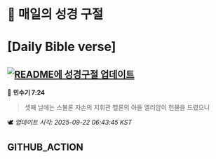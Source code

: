 # 🙏 매일의 성경 구절
# [Daily Bible verse]
## [![README에 성경구절 업데이트](https://github.com/DONGSUKA/first_test/actions/workflows/update-readme-bible.yml/badge.svg)](https://github.com/DONGSUKA/first_test/actions/workflows/update-readme-bible.yml)
<!-- START_BIBLE_VERSE -->
📖 **민수기 7:24**
> 셋째 날에는 스불론 자손의 지휘관 헬론의 아들 엘리압이 헌물을 드렸으니

🕊️ _업데이트 시각: 2025-09-22 06:43:45 KST_
  <!-- END_BIBLE_VERSE -->
## GITHUB_ACTION
